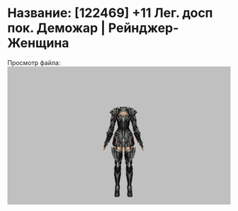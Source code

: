 # Название: [122469] +11 Лег. досп пок. Деможар | Рейнджер-Женщина

Просмотр файла:
![p030034.png](p030034.png)
